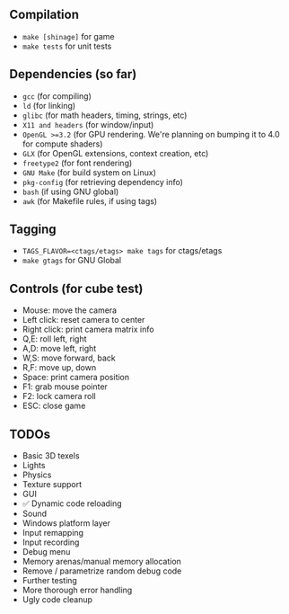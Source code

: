 ## Compilation
- `make [shinage]` for game
- `make tests` for unit tests
    
## Dependencies (so far)
- `gcc` (for compiling)
- `ld` (for linking)
- `glibc` (for math headers, timing, strings, etc)
- `X11 and headers` (for window/input)
- `OpenGL >=3.2` (for GPU rendering. We're planning on bumping it to 4.0 for compute shaders)
- `GLX` (for OpenGL extensions, context creation, etc)
- `freetype2` (for font rendering)
- `GNU Make` (for build system on Linux)
- `pkg-config` (for retrieving dependency info)
- `bash` (if using GNU global)
- `awk` (for Makefile rules, if using tags)
    
## Tagging
- `TAGS_FLAVOR=<ctags/etags> make tags` for ctags/etags
- `make gtags` for GNU Global
    
## Controls (for cube test)
- Mouse: move the camera
- Left click: reset camera to center
- Right click: print camera matrix info
- Q,E: roll left, right
- A,D: move left, right
- W,S: move forward, back
- R,F: move up, down
- Space: print camera position
- F1: grab mouse pointer
- F2: lock camera roll
- ESC: close game
    
## TODOs
- Basic 3D texels
- Lights
- Physics
- Texture support
- GUI
- ✅ Dynamic code reloading
- Sound
- Windows platform layer
- Input remapping
- Input recording
- Debug menu
- Memory arenas/manual memory allocation
- Remove / parametrize random debug code
- Further testing
- More thorough error handling
- Ugly code cleanup

